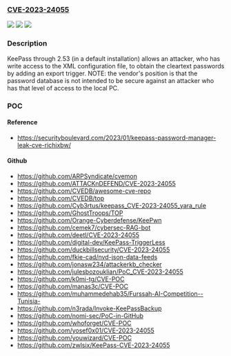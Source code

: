 ### [CVE-2023-24055](https://cve.mitre.org/cgi-bin/cvename.cgi?name=CVE-2023-24055)
![](https://img.shields.io/static/v1?label=Product&message=n%2Fa&color=blue)
![](https://img.shields.io/static/v1?label=Version&message=n%2Fa%20&color=brightgreen)
![](https://img.shields.io/static/v1?label=Vulnerability&message=n%2Fa&color=brightgreen)

### Description

KeePass through 2.53 (in a default installation) allows an attacker, who has write access to the XML configuration file, to obtain the cleartext passwords by adding an export trigger. NOTE: the vendor's position is that the password database is not intended to be secure against an attacker who has that level of access to the local PC.

### POC

#### Reference
- https://securityboulevard.com/2023/01/keepass-password-manager-leak-cve-richixbw/

#### Github
- https://github.com/ARPSyndicate/cvemon
- https://github.com/ATTACKnDEFEND/CVE-2023-24055
- https://github.com/CVEDB/awesome-cve-repo
- https://github.com/CVEDB/top
- https://github.com/Cyb3rtus/keepass_CVE-2023-24055_yara_rule
- https://github.com/GhostTroops/TOP
- https://github.com/Orange-Cyberdefense/KeePwn
- https://github.com/cemek7/cybersec-RAG-bot
- https://github.com/deetl/CVE-2023-24055
- https://github.com/digital-dev/KeePass-TriggerLess
- https://github.com/duckbillsecurity/CVE-2023-24055
- https://github.com/fkie-cad/nvd-json-data-feeds
- https://github.com/jonasw234/attackerkb_checker
- https://github.com/julesbozouklian/PoC_CVE-2023-24055
- https://github.com/k0mi-tg/CVE-POC
- https://github.com/manas3c/CVE-POC
- https://github.com/muhammedehab35/Furssah-AI-Competition--Tunisia-
- https://github.com/n3rada/Invoke-KeePassBackup
- https://github.com/nomi-sec/PoC-in-GitHub
- https://github.com/whoforget/CVE-POC
- https://github.com/yosef0x01/CVE-2023-24055
- https://github.com/youwizard/CVE-POC
- https://github.com/zwlsix/KeePass-CVE-2023-24055

